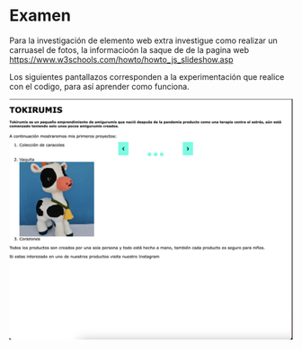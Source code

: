 # Examen

 Para la investigación de elemento web extra investigue como realizar un carruasel de fotos, la informacioón la saque de de la pagina web https://www.w3schools.com/howto/howto_js_slideshow.asp
 
Los siguientes pantallazos corresponden a la experimentación que realice con el codigo, para así aprender como funciona.

![Foto proceso 1](./Fotoproceso1.png)
